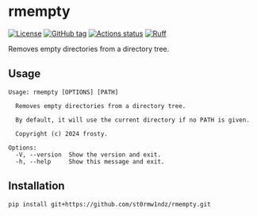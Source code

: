 # rmempty

[![License](https://img.shields.io/github/license/st0rmw1ndz/rmempty)](https://github.com/st0rmw1ndz/rmempty/blob/main/LICENSE)
[![GitHub tag](https://img.shields.io/github/v/tag/st0rmw1ndz/rmempty)](https://github.com/st0rmw1ndz/rmempty/releases)
[![Actions status](https://github.com/st0rmw1ndz/rmempty/workflows/CI/badge.svg)](https://github.com/st0rmw1ndz/rmempty/actions)
[![Ruff](https://img.shields.io/endpoint?url=https://raw.githubusercontent.com/astral-sh/ruff/main/assets/badge/v2.json)](https://github.com/astral-sh/ruff)

Removes empty directories from a directory tree.

## Usage

```
Usage: rmempty [OPTIONS] [PATH]

  Removes empty directories from a directory tree.

  By default, it will use the current directory if no PATH is given.

  Copyright (c) 2024 frosty.

Options:
  -V, --version  Show the version and exit.
  -h, --help     Show this message and exit.
```

## Installation

```
pip install git+https://github.com/st0rmw1ndz/rmempty.git
```